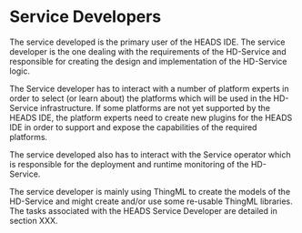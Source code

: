 # Service Developers

The service developed is the primary user of the HEADS IDE. The service developer is the one dealing with the requirements of the HD-Service and responsible for creating the design and implementation of the HD-Service logic.

The Service developer has to interact with a number of platform experts in order to select (or learn about) the platforms which will be used in the HD-Service infrastructure.
If some platforms are not yet supported by the HEADS IDE, the platform experts need to create new plugins for the HEADS IDE in order to support and expose the capabilities of the required platforms.

The service developed also has to interact with the Service operator which is responsible for the deployment and runtime monitoring of the HD-Service.

The service developer is mainly using ThingML to create the models of the HD-Service and might create and/or use some re-usable ThingML libraries. The tasks associated with the HEADS Service Developer are detailed in section XXX.
